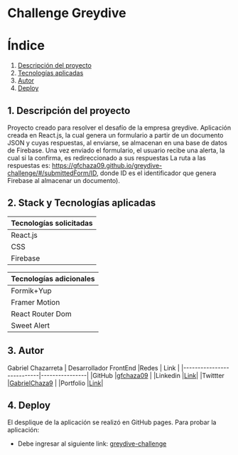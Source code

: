 # Challenge Greydive

# Índice

1. [Descripción del proyecto](#descripcion)
2. [Tecnologías aplicadas](#tecnologias)
3. [Autor](#autor)
4. [Deploy](#deploy)

<a name="descripcion"></a>

## 1. Descripción del proyecto

Proyecto creado para resolver el desafío de la empresa greydive. Aplicación creada en React.js, la cual genera un formulario a partir de un documento JSON y cuyas respuestas, al enviarse, se almacenan en una base de datos de Firebase. Una vez enviado el formulario, el usuario recibe una alerta, la cual si la confirma, es redireccionado a sus respuestas
La ruta a las respuestas es: https://gfchaza09.github.io/greydive-challenge/#/submittedForm/ID, donde ID es el identificador que genera Firebase al almacenar un documento).

<a name="tecnologias"></a>

## 2. Stack y Tecnologías aplicadas

| Tecnologías solicitadas |
| ----------------------- |
| React.js                |
| CSS                     |
| Firebase                |

| Tecnologías adicionales |
| ----------------------- |
| Formik+Yup              |
| Framer Motion           |
| React Router Dom        |
| Sweet Alert             |

<a name="autor"></a>

## 3. Autor

Gabriel Chazarreta | Desarrollador FrontEnd
|Redes | Link |
|---------------------------|----------------|
|GitHub |[gfchaza09](https://github.com/gfchaza09) |
|Linkedin |[Link](https://www.linkedin.com/in/gabriel-chazarreta/)|
|Twittter |[GabrielChaza9](https://twitter.com/GabrielChaza9) |
|Portfolio |[Link](https://portfolio-gfchaza.netlify.app/)|

<a name="deploy"></a>

## 4. Deploy

El desplique de la aplicación se realizó en GitHub pages.
Para probar la aplicación:

- Debe ingresar al siguiente link:
  [greydive-challenge](gfchaza09.github.io/greydive-challenge/)
